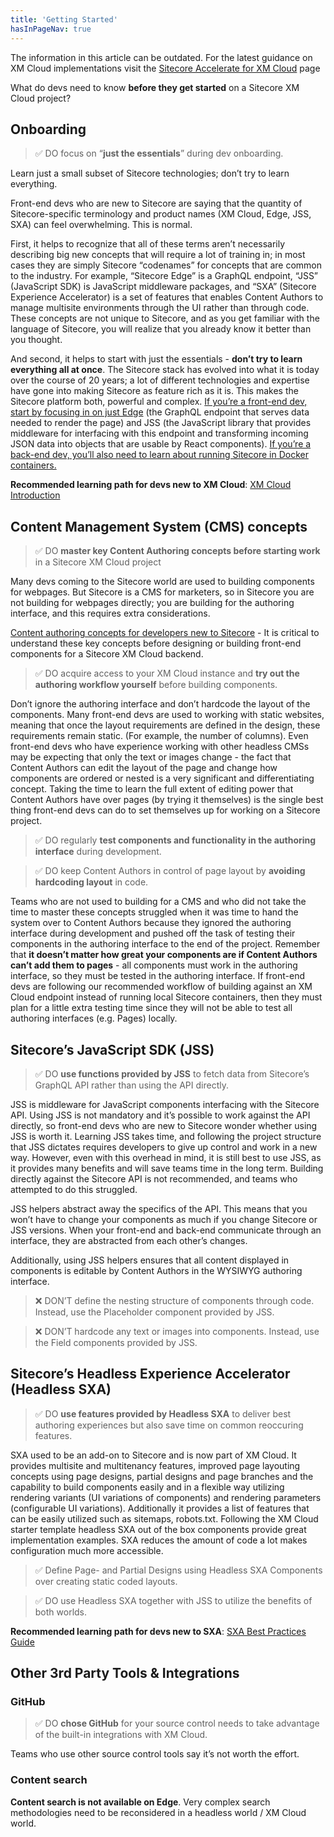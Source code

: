 ```yaml
---
title: 'Getting Started'
hasInPageNav: true
---
```


<Alert status="info">
  <AlertIcon />
    The information in this article can be outdated. For the latest guidance on XM Cloud implementations visit the <a href="/learn/accelerate/xm-cloud">Sitecore Accelerate for XM Cloud</a> page
</Alert>

What do devs need to know **before they get started** on a Sitecore XM Cloud project?

## Onboarding
> ✅ DO focus on “**just the essentials**” during dev onboarding.

Learn just a small subset of Sitecore technologies; don’t try to learn everything.

Front-end devs who are new to Sitecore are saying that the quantity of Sitecore-specific terminology and product names (XM Cloud, Edge, JSS, SXA) can feel overwhelming. This is normal.

First, it helps to recognize that all of these terms aren’t necessarily describing big new concepts that will require a lot of training in; in most cases they are simply Sitecore “codenames” for concepts that are common to the industry. For example, “Sitecore Edge” is a GraphQL endpoint, “JSS” (JavaScript SDK) is JavaScript middleware packages, and “SXA” (Sitecore Experience Accelerator) is a set of features that enables Content Authors to manage multisite environments through the UI rather than through code. These concepts are not unique to Sitecore, and as you get familiar with the language of Sitecore, you will realize that you already know it better than you thought.

And second, it helps to start with just the essentials - **don’t try to learn everything all at once**. The Sitecore stack has evolved into what it is today over the course of 20 years; a lot of different technologies and expertise have gone into making Sitecore as feature rich as it is. This makes the Sitecore platform both, powerful and complex. [If you’re a front-end dev, start by focusing in on just Edge](https://youtu.be/Kig3kWZ8FuQ) (the GraphQL endpoint that serves data needed to render the page) and JSS (the JavaScript library that provides middleware for interfacing with this endpoint and transforming incoming JSON data into objects that are usable by React components). [If you’re a back-end dev, you’ll also need to learn about running Sitecore in Docker containers.](https://youtu.be/sVLM1g3Xi-U)

**Recommended learning path for devs new to XM Cloud**: [XM Cloud Introduction](https://developers.sitecore.com/learn/getting-started/xm-cloud-introduction)


## Content Management System (CMS) concepts
> ✅ DO **master key Content Authoring concepts before starting work** in a Sitecore XM Cloud project

Many devs coming to the Sitecore world are used to building components for webpages. But Sitecore is a CMS for marketers, so in Sitecore you are not building for webpages directly; you are building for the authoring interface, and this requires extra considerations. 

[Content authoring concepts for developers new to Sitecore](https://doc.sitecore.com/xmc/en/developers/xm-cloud/content-authoring-concepts-for-developers-new-to-sitecore.html) - It is critical to understand these key concepts before designing or building front-end components for a Sitecore XM Cloud backend.

> ✅ DO acquire access to your XM Cloud instance and **try out the authoring workflow yourself** before building components.

Don’t ignore the authoring interface and don’t hardcode the layout of the components. Many front-end devs are used to working with static websites, meaning that once the layout requirements are defined in the design, these requirements remain static. (For example, the number of columns). Even front-end devs who have experience working with other headless CMSs may be expecting that only the text or images change - the fact that Content Authors can edit the layout of the page and change how components are ordered or nested is a very significant and differentiating concept. Taking the time to learn the full extent of editing power that Content Authors have over pages (by trying it themselves) is the single best thing front-end devs can do to set themselves up for working on a Sitecore project.

> ✅ DO regularly **test components and functionality in the authoring interface** during development.

> ✅ DO keep Content Authors in control of page layout by **avoiding hardcoding layout** in code.

Teams who are not used to building for a CMS and who did not take the time to master these concepts struggled when it was time to hand the system over to Content Authors because they ignored the authoring interface during development and pushed off the task of testing their components in the authoring interface to the end of the project. Remember that **it doesn’t matter how great your components are if Content Authors can’t add them to pages** - all components must work in the authoring interface, so they must be tested in the authoring interface. If front-end devs are following our recommended workflow of building against an XM Cloud endpoint instead of running local Sitecore containers, then they must plan for a little extra testing time since they will not be able to test all authoring interfaces (e.g. Pages) locally.


## Sitecore’s JavaScript SDK (JSS)
> ✅ DO **use functions provided by JSS** to fetch data from Sitecore’s GraphQL API rather than using the API directly.

JSS is middleware for JavaScript components interfacing with the Sitecore API. Using JSS is not mandatory and it’s possible to work against the API directly, so front-end devs who are new to Sitecore wonder whether using JSS is worth it. Learning JSS takes time, and following the project structure that JSS dictates requires developers to give up control and work in a new way. However, even with this overhead in mind, it is still best to use JSS, as it provides many benefits and will save teams time in the long term. Building directly against the Sitecore API is not recommended, and teams who attempted to do this struggled.

JSS helpers abstract away the specifics of the API. This means that you won’t have to change your components as much if you change Sitecore or JSS versions. When your front-end and back-end communicate through an interface, they are abstracted from each other’s changes. 

Additionally, using JSS helpers ensures that all content displayed in components is editable by Content Authors in the WYSIWYG authoring interface. 

> ❌ DON’T define the nesting structure of components through code. Instead, use the Placeholder component provided by JSS.

> ❌ DON’T hardcode any text or images into components. Instead, use the Field components provided by JSS.


## Sitecore’s Headless Experience Accelerator (Headless SXA)
> ✅ DO **use features provided by Headless SXA** to deliver best authoring experiences but also save time on common reoccuring features.

SXA used to be an add-on to Sitecore and is now part of XM Cloud. It provides multisite and multitenancy features, improved page layouting concepts using page designs, partial designs and page branches and the capability to build components easily and in a flexible way utilizing rendering variants (UI variations of components) and rendering parameters (configurable UI variations). Additionally it provides a list of features that can be easily utilized such as sitemaps, robots.txt. Following the XM Cloud starter template headless SXA out of the box components provide great implementation examples. SXA reduces the amount of code a lot makes configuration much more accessible.

> ✅ Define Page- and Partial Designs using Headless SXA Components over creating static coded layouts.

> ✅ DO use Headless SXA together with JSS to utilize the benefits of both worlds.

**Recommended learning path for devs new to SXA**: [SXA Best Practices Guide](https://doc.sitecore.com/xmc/en/developers/xm-cloud/best-practices.html)

## Other 3rd Party Tools & Integrations

### GitHub
> ✅ DO **chose GitHub** for your source control needs to take advantage of the built-in integrations with XM Cloud.

Teams who use other source control tools say it’s not worth the effort.

### Content search
**Content search is not available on Edge**. Very complex search methodologies need to be reconsidered in a headless world / XM Cloud world.
